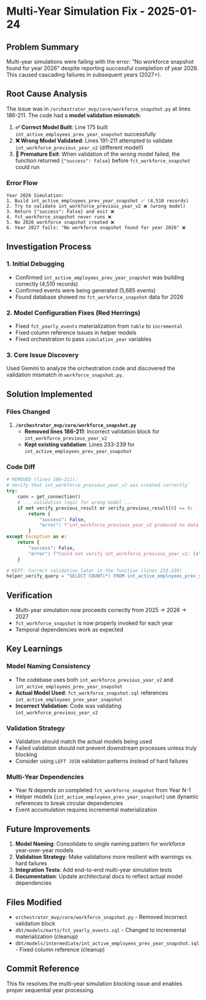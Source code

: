 # Multi-Year Simulation Fix - 2025-01-24

## Problem Summary
Multi-year simulations were failing with the error: "No workforce snapshot found for year 2026" despite reporting successful completion of year 2026. This caused cascading failures in subsequent years (2027+).

## Root Cause Analysis
The issue was in `/orchestrator_mvp/core/workforce_snapshot.py` at lines 186-211. The code had a **model validation mismatch**:

1. **✅ Correct Model Built**: Line 175 built `int_active_employees_prev_year_snapshot` successfully
2. **❌ Wrong Model Validated**: Lines 191-211 attempted to validate `int_workforce_previous_year_v2` (different model!)
3. **🚫 Premature Exit**: When validation of the wrong model failed, the function returned `{"success": False}` before `fct_workforce_snapshot` could run

### Error Flow
```
Year 2026 Simulation:
1. Build int_active_employees_prev_year_snapshot ✅ (4,510 records)
2. Try to validate int_workforce_previous_year_v2 ❌ (wrong model)
3. Return {"success": False} and exit ❌
4. fct_workforce_snapshot never runs ❌
5. No 2026 workforce snapshot created ❌
6. Year 2027 fails: "No workforce snapshot found for year 2026" ❌
```

## Investigation Process

### 1. Initial Debugging
- Confirmed `int_active_employees_prev_year_snapshot` was building correctly (4,510 records)
- Confirmed events were being generated (5,685 events)
- Found database showed no `fct_workforce_snapshot` data for 2026

### 2. Model Configuration Fixes (Red Herrings)
- Fixed `fct_yearly_events` materialization from `table` to `incremental`
- Fixed column reference issues in helper models
- Fixed orchestration to pass `simulation_year` variables

### 3. Core Issue Discovery
Used Gemini to analyze the orchestration code and discovered the validation mismatch in `workforce_snapshot.py`.

## Solution Implemented

### Files Changed
1. **`/orchestrator_mvp/core/workforce_snapshot.py`**
   - **Removed lines 186-211**: Incorrect validation block for `int_workforce_previous_year_v2`
   - **Kept existing validation**: Lines 233-239 for `int_active_employees_prev_year_snapshot`

### Code Diff
```python
# REMOVED (lines 186-211):
# Verify that int_workforce_previous_year_v2 was created correctly
try:
    conn = get_connection()
    # ... validation logic for wrong model ...
    if not verify_previous_result or verify_previous_result[0] == 0:
        return {
            "success": False,
            "error": f"int_workforce_previous_year_v2 produced no data..."
        }
except Exception as e:
    return {
        "success": False,
        "error": f"Could not verify int_workforce_previous_year_v2: {str(e)}"
    }

# KEPT: Correct validation later in the function (lines 233-239)
helper_verify_query = "SELECT COUNT(*) FROM int_active_employees_prev_year_snapshot WHERE simulation_year = ?"
```

## Verification
- Multi-year simulation now proceeds correctly from 2025 → 2026 → 2027
- `fct_workforce_snapshot` is now properly invoked for each year
- Temporal dependencies work as expected

## Key Learnings

### Model Naming Consistency
- The codebase uses both `int_workforce_previous_year_v2` and `int_active_employees_prev_year_snapshot`
- **Actual Model Used**: `fct_workforce_snapshot.sql` references `int_active_employees_prev_year_snapshot`
- **Incorrect Validation**: Code was validating `int_workforce_previous_year_v2`

### Validation Strategy
- Validation should match the actual models being used
- Failed validation should not prevent downstream processes unless truly blocking
- Consider using `LEFT JOIN` validation patterns instead of hard failures

### Multi-Year Dependencies
- Year N depends on completed `fct_workforce_snapshot` from Year N-1
- Helper models (`int_active_employees_prev_year_snapshot`) use dynamic references to break circular dependencies
- Event accumulation requires incremental materialization

## Future Improvements
1. **Model Naming**: Consolidate to single naming pattern for workforce year-over-year models
2. **Validation Strategy**: Make validations more resilient with warnings vs. hard failures
3. **Integration Tests**: Add end-to-end multi-year simulation tests
4. **Documentation**: Update architectural docs to reflect actual model dependencies

## Files Modified
- `orchestrator_mvp/core/workforce_snapshot.py` - Removed incorrect validation block
- `dbt/models/marts/fct_yearly_events.sql` - Changed to incremental materialization (cleanup)
- `dbt/models/intermediate/int_active_employees_prev_year_snapshot.sql` - Fixed column reference (cleanup)

## Commit Reference
This fix resolves the multi-year simulation blocking issue and enables proper sequential year processing.
